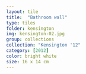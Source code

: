 ```yaml
---
layout: tile
title:  "Bathroom wall"
type: tiles
folder: kensington
img: kensington-02.jpg
group: collections
collection: "Kensington '12"
category: [2012]
color: bright white 
size: 16 x 14 cm
---
```




